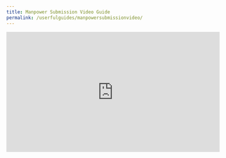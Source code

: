 ```yaml
---
title: Manpower Submission Video Guide
permalink: /userfulguides/manpowersubmissionvideo/
---
```


<iframe width="560" height="315" src="https://www.youtube.com/embed/Gu1w_Yz21JE" frameborder="0" allow="accelerometer; autoplay; encrypted-media; gyroscope; picture-in-picture" allowfullscreen></iframe>